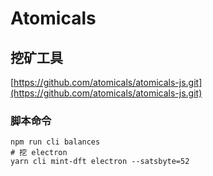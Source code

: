 # Atomicals

## 挖矿工具

[https://github.com/atomicals/atomicals-js.git](https://github.com/atomicals/atomicals-js.git)

### 脚本命令

```shell
npm run cli balances
# 挖 electron
yarn cli mint-dft electron --satsbyte=52
```
